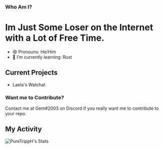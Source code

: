 ### Who Am I?
# Im Just Some Loser on the Internet with a Lot of Free Time.
- 😄 Pronouns: He/Him
- 🌱 I’m currently learning: Rust

## Current Projects
- Laela's Watchat


### Want me to Contribute?
Contact me at Gem#2003 on Discord if you really want me to contribute to your repo.

## My Activity

![PureTrippH's Stats](https://github-readme-stats.vercel.app/api/wakatime?username=@Gem)

<!--
**PureTrippH/PureTrippH** is a ✨ _special_ ✨ repository because its `README.md` (this file) appears on your GitHub profile.

Here are some ideas to get you started:



- 👯 I’m looking to collaborate on ...
- 🤔 I’m looking for help with ...
- 💬 Ask me about ...
- 📫 How to reach me: ...
 ...
- ⚡ Fun fact: ...
-->
